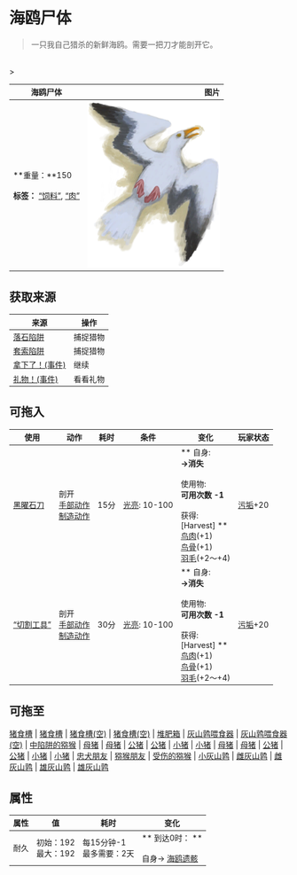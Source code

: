 # 海鸥尸体  
> 一只我自己猎杀的新鲜海鸥。需要一把刀才能剖开它。  
<br>  
>   
  
  海鸥尸体  |   图片   
 ----  |  ----:   
 **重量：**150<br><br>**标签：**	[“饲料”](tag_Feed.md), [“肉”](tag_Meat.md)  |  <img decoding="async" src="Sprite/SeagullDead.png" href="a.md" style="max-width:300px;max-height:300px;">   
  
## 获取来源  
来源  |  操作  
----  |  ----  
[落石陷阱](DeadfallTrap.md)  |  捕捉猎物  
[套索陷阱](SnareTrap.md)  |  捕捉猎物  
[拿下了！(事件)](Event_SeagullFightSuccess.md)  |  继续  
[礼物！(事件)](Event_DogFriendGift.md)  |  看看礼物  
## 可拖入  
使用  |  动作  |  耗时  |  条件  |  变化  |  玩家状态  
----  |  ----  |  ----  |  ----  |  ----  |  ----  
[黑曜石刀](KnifeObsidian.md)  |  剖开<br>[手部动作](HandAction.md)<br>[制造动作](CraftAction.md)  |  15分  |  [光亮](Light.md): 10-100  |  ** 自身: **<br>→消失<br><br>** 使用物: **<br>可用次数  -1<br><br>** 获得: **<br>** [Harvest] **<br>  [鸟肉](BirdMeat.md)(+1)<br>  [鸟骨](BonesBird.md)(+1)<br>  [羽毛](Feathers.md)(+2～+4)<br>  |  [污垢](Filth.md)+20  
[“切割工具”](tag_Cutter.md)  |  剖开<br>[手部动作](HandAction.md)<br>[制造动作](CraftAction.md)  |  30分  |  [光亮](Light.md): 10-100  |  ** 自身: **<br>→消失<br><br>** 使用物: **<br>可用次数  -1<br><br>** 获得: **<br>** [Harvest] **<br>  [鸟肉](BirdMeat.md)(+1)<br>  [鸟骨](BonesBird.md)(+1)<br>  [羽毛](Feathers.md)(+2～+4)<br>  |  [污垢](Filth.md)+20  
## 可拖至  
[猪食槽](BoarFeeder.md) | [猪食槽](BoarFeeder.md) | [猪食槽(空)](BoarFeederEmpty.md) | [猪食槽(空)](BoarFeederEmpty.md) | [堆肥箱](CompostBin.md) | [灰山鹑喂食器](PartridgeFeeder.md) | [灰山鹑喂食器(空)](PartridgeFeederEmpty.md) | [中陷阱的猕猴](CageTrapMacaque.md) | [母猪](BoarEnclosureFemale.md) | [母猪](BoarEnclosureFemale.md) | [公猪](BoarEnclosureMale.md) | [公猪](BoarEnclosureMale.md) | [小猪](BoarEnclosurePiglet.md) | [小猪](BoarEnclosurePiglet.md) | [母猪](BoarTiedFemale.md) | [母猪](BoarTiedFemale.md) | [公猪](BoarTiedMale.md) | [公猪](BoarTiedMale.md) | [小猪](BoarTiedPiglet.md) | [小猪](BoarTiedPiglet.md) | [忠犬朋友](DogFriend.md) | [猕猴朋友](MacaqueFriend.md) | [受伤的猕猴](MacaqueWounded.md) | [小灰山鹑](PartridgeChick.md) | [雌灰山鹑](PartridgeFemaleEnclosure.md) | [雌灰山鹑](PartridgeFemaleLive.md) | [雄灰山鹑](PartridgeMaleEnclosure.md) | [雄灰山鹑](PartridgeMaleLive.md)  
## 属性   
属性  |  值  |  耗时  |  变化  
----  |  ----  |  ----  |  ----  
耐久  |  初始：192<br>最大：192  |  每15分钟-1<br>最多需要：2天  |  ** 到达0时： **<br><br>自身→ [海鸥遗骸](SeagullCarcass.md)  


<script>document.title="海鸥尸体 - 卡牌生存百科 Card Survival Wiki";</script>